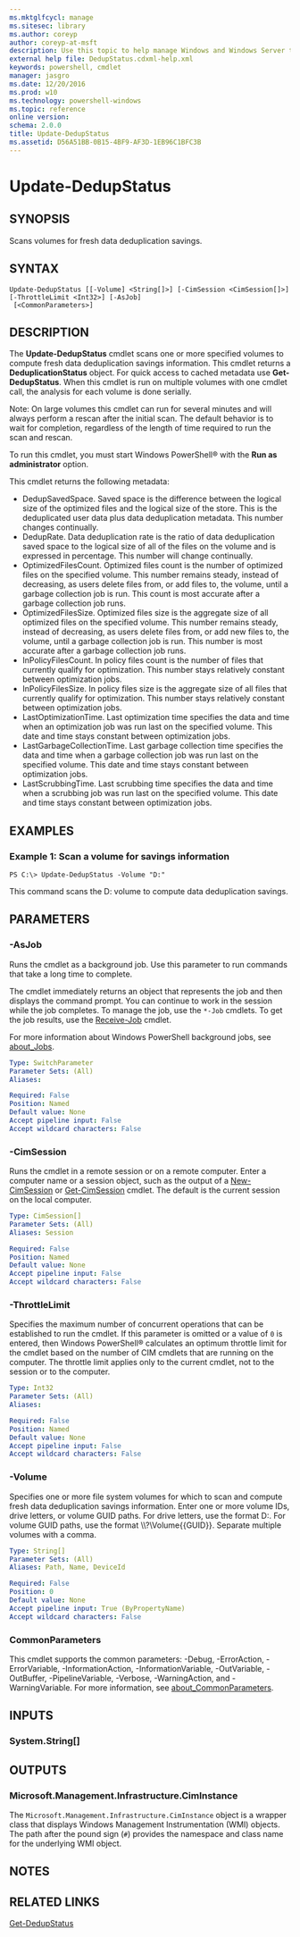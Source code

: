 ```yaml
---
ms.mktglfcycl: manage
ms.sitesec: library
ms.author: coreyp
author: coreyp-at-msft
description: Use this topic to help manage Windows and Windows Server technologies with Windows PowerShell.
external help file: DedupStatus.cdxml-help.xml
keywords: powershell, cmdlet
manager: jasgro
ms.date: 12/20/2016
ms.prod: w10
ms.technology: powershell-windows
ms.topic: reference
online version: 
schema: 2.0.0
title: Update-DedupStatus
ms.assetid: D56A51BB-0B15-4BF9-AF3D-1EB96C1BFC3B
---
```


# Update-DedupStatus

## SYNOPSIS
Scans volumes for fresh data deduplication savings.

## SYNTAX

```
Update-DedupStatus [[-Volume] <String[]>] [-CimSession <CimSession[]>] [-ThrottleLimit <Int32>] [-AsJob]
 [<CommonParameters>]
```

## DESCRIPTION
The **Update-DedupStatus** cmdlet scans one or more specified volumes to compute fresh data deduplication savings information.
This cmdlet returns a **DeduplicationStatus** object.
For quick access to cached metadata use **Get-DedupStatus**.
When this cmdlet is run on multiple volumes with one cmdlet call, the analysis for each volume is done serially.

Note: On large volumes this cmdlet can run for several minutes and will always perform a rescan after the initial scan.
The default behavior is to wait for completion, regardless of the length of time required to run the scan and rescan.

To run this cmdlet, you must start Windows PowerShell® with the **Run as administrator** option.

This cmdlet returns the following metadata: 

- DedupSavedSpace.
Saved space is the difference between the logical size of the optimized files and the logical size of the store.
This is the deduplicated user data plus data deduplication metadata.
This number changes continually. 
- DedupRate.
Data deduplication rate is the ratio of data deduplication saved space to the logical size of all of the files on the volume and is expressed in percentage.
This number will change continually. 
- OptimizedFilesCount.
Optimized files count is the number of optimized files on the specified volume.
This number remains steady, instead of decreasing, as users delete files from, or add files to, the volume, until a garbage collection job is run.
This count is most accurate after a garbage collection job runs. 
- OptimizedFilesSize.
Optimized files size is the aggregate size of all optimized files on the specified volume.
This number remains steady, instead of decreasing, as users delete files from, or add new files to, the volume, until a garbage collection job is run.
This number is most accurate after a garbage collection job runs. 
- InPolicyFilesCount.
In policy files count is the number of files that currently qualify for optimization.
This number stays relatively constant between optimization jobs. 
- InPolicyFilesSize.
In policy files size is the aggregate size of all files that currently qualify for optimization.
This number stays relatively constant between optimization jobs. 
- LastOptimizationTime.
Last optimization time specifies the data and time when an optimization job was run last on the specified volume.
This date and time stays constant between optimization jobs. 
- LastGarbageCollectionTime.
Last garbage collection time specifies the data and time when a garbage collection job was run last on the specified volume.
This date and time stays constant between optimization jobs. 
- LastScrubbingTime.
Last scrubbing time specifies the data and time when a scrubbing job was run last on the specified volume.
This date and time stays constant between optimization jobs.

## EXAMPLES

### Example 1: Scan a volume for savings information
```
PS C:\> Update-DedupStatus -Volume "D:"
```

This command scans the D: volume to compute data deduplication savings.

## PARAMETERS

### -AsJob
Runs the cmdlet as a background job. Use this parameter to run commands that take a long time to complete. 

The cmdlet immediately returns an object that represents the job and then displays the command prompt. 
You can continue to work in the session while the job completes. 
To manage the job, use the `*-Job` cmdlets. 
To get the job results, use the [Receive-Job](http://go.microsoft.com/fwlink/?LinkID=113372) cmdlet. 

For more information about Windows PowerShell background jobs, see [about_Jobs](http://go.microsoft.com/fwlink/?LinkID=113251).

```yaml
Type: SwitchParameter
Parameter Sets: (All)
Aliases: 

Required: False
Position: Named
Default value: None
Accept pipeline input: False
Accept wildcard characters: False
```

### -CimSession
Runs the cmdlet in a remote session or on a remote computer.
Enter a computer name or a session object, such as the output of a [New-CimSession](http://go.microsoft.com/fwlink/p/?LinkId=227967) or [Get-CimSession](http://go.microsoft.com/fwlink/p/?LinkId=227966) cmdlet.
The default is the current session on the local computer.

```yaml
Type: CimSession[]
Parameter Sets: (All)
Aliases: Session

Required: False
Position: Named
Default value: None
Accept pipeline input: False
Accept wildcard characters: False
```

### -ThrottleLimit
Specifies the maximum number of concurrent operations that can be established to run the cmdlet.
If this parameter is omitted or a value of `0` is entered, then Windows PowerShell® calculates an optimum throttle limit for the cmdlet based on the number of CIM cmdlets that are running on the computer.
The throttle limit applies only to the current cmdlet, not to the session or to the computer.

```yaml
Type: Int32
Parameter Sets: (All)
Aliases: 

Required: False
Position: Named
Default value: None
Accept pipeline input: False
Accept wildcard characters: False
```

### -Volume
Specifies one or more file system volumes for which to scan and compute fresh data deduplication savings information.
Enter one or more volume IDs, drive letters, or volume GUID paths.
For drive letters, use the format D:.
For volume GUID paths, use the format \\\\?\Volume{{GUID}}\.
Separate multiple volumes with a comma.

```yaml
Type: String[]
Parameter Sets: (All)
Aliases: Path, Name, DeviceId

Required: False
Position: 0
Default value: None
Accept pipeline input: True (ByPropertyName)
Accept wildcard characters: False
```

### CommonParameters
This cmdlet supports the common parameters: -Debug, -ErrorAction, -ErrorVariable, -InformationAction, -InformationVariable, -OutVariable, -OutBuffer, -PipelineVariable, -Verbose, -WarningAction, and -WarningVariable. For more information, see [about_CommonParameters](http://go.microsoft.com/fwlink/?LinkID=113216).

## INPUTS

### System.String[]

## OUTPUTS

### Microsoft.Management.Infrastructure.CimInstance
The `Microsoft.Management.Infrastructure.CimInstance` object is a wrapper class that displays Windows Management Instrumentation (WMI) objects.
The path after the pound sign (`#`) provides the namespace and class name for the underlying WMI object.

## NOTES

## RELATED LINKS

[Get-DedupStatus](./Get-DedupStatus.md)

